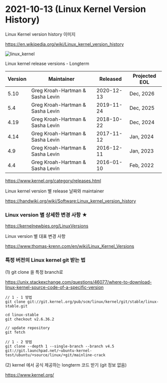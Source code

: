 # 2021-10-13 (Linux Kernel Version History)

Linux Kernel version history 이미지

https://en.wikipedia.org/wiki/Linux_kernel_version_history

![linux_kernel](https://upload.wikimedia.org/wikipedia/en/timeline/sv0hk4cdjcvwtjrzmms5ch4rqck0lea.png)



Linux kernel release versions - Longterm

| Version | Maintainer                       | Released   | Projected EOL |
| ------- | -------------------------------- | ---------- | ------------- |
| 5.10    | Greg Kroah-Hartman & Sasha Levin | 2020-12-13 | Dec, 2026     |
| 5.4     | Greg Kroah-Hartman & Sasha Levin | 2019-11-24 | Dec, 2025     |
| 4.19    | Greg Kroah-Hartman & Sasha Levin | 2018-10-22 | Dec, 2024     |
| 4.14    | Greg Kroah-Hartman & Sasha Levin | 2017-11-12 | Jan, 2024     |
| 4.9     | Greg Kroah-Hartman & Sasha Levin | 2016-12-11 | Jan, 2023     |
| 4.4     | Greg Kroah-Hartman & Sasha Levin | 2016-01-10 | Feb, 2022     |

https://www.kernel.org/category/releases.html



Linux kernel version 별 release 날짜와 maintainer

https://handwiki.org/wiki/Software:Linux_kernel_version_history



### Linux version 별 상세한 변경 사항 ★

https://kernelnewbies.org/LinuxVersions



Linux version 별 대표 변경 사항

https://www.thomas-krenn.com/en/wiki/Linux_Kernel_Versions



### 특정 버전의 Linux kernel git 받는 법

(1) git clone 을 특정 branch로

https://unix.stackexchange.com/questions/46077/where-to-download-linux-kernel-source-code-of-a-specific-version

```shell
// 1 - 1 방법
git clone git://git.kernel.org/pub/scm/linux/kernel/git/stable/linux-stable.git

cd linux-stable
git checkout v2.6.36.2

// update repository
git fetch

// 1 - 2 방법
git clone --depth 1 --single-branch --branch v4.5  git://git.launchpad.net/~ubuntu-kernel-test/ubuntu/+source/linux/+git/mainline-crack
```



(2) kernel 에서 공식 제공하는 longterm 코드 받기 (git 정보 없음)

https://www.kernel.org/